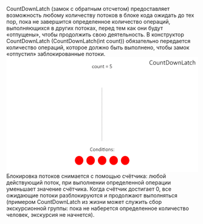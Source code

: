 CountDownLatch (замок с обратным отсчетом) предоставляет возможность любому количеству потоков в блоке кода ожидать 
до тех пор, пока не завершится определенное количество операций, выполняющихся в других потоках, 
перед тем как они будут «отпущены», чтобы продолжить свою деятельность. 
В конструктор CountDownLatch (CountDownLatch(int count)) обязательно передается количество операций, 
которое должно быть выполнено, чтобы замок «отпустил» заблокированные потоки.
![alt text](./main/resources/count-down-latch.gif)
Блокировка потоков снимается с помощью счётчика: 
любой действующий поток, при выполнении определенной операции уменьшает значение счётчика. 
Когда счётчик достигает 0, все ожидающие потоки разблокируются и продолжают выполняться 
(примером CountDownLatch из жизни может служить сбор экскурсионной группы: 
пока не наберется определенное количество человек, экскурсия не начнется).